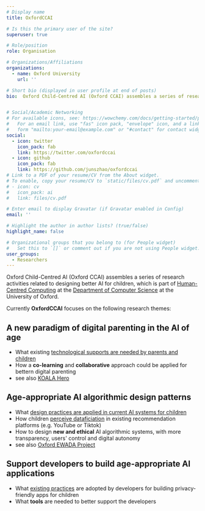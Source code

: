 ```yaml
---
# Display name
title: OxfordCCAI

# Is this the primary user of the site?
superuser: true

# Role/position
role: Organisation

# Organizations/Affiliations
organizations:
  - name: Oxford University
    url: ''

# Short bio (displayed in user profile at end of posts)
bio:  Oxford Child-Centred AI (Oxford CCAI) assembles a series of research activities related to designing better AI for children, which is part of [Human-Centred Computing](http://hcc.cs.ox.ac.uk/) at the [Department of Computer Science](http://www.cs.ox.ac.uk/) at the University of Oxford. 


# Social/Academic Networking
# For available icons, see: https://wowchemy.com/docs/getting-started/page-builder/#icons
#   For an email link, use "fas" icon pack, "envelope" icon, and a link in the
#   form "mailto:your-email@example.com" or "#contact" for contact widget.
social:
  - icon: twitter
    icon_pack: fab
    link: https://twitter.com/oxfordccai
  - icon: github
    icon_pack: fab
    link: https://github.com/junszhao/oxfordccai
# Link to a PDF of your resume/CV from the About widget.
# To enable, copy your resume/CV to `static/files/cv.pdf` and uncomment the lines below.
# - icon: cv
#   icon_pack: ai
#   link: files/cv.pdf

# Enter email to display Gravatar (if Gravatar enabled in Config)
email: ''

# Highlight the author in author lists? (true/false)
highlight_name: false

# Organizational groups that you belong to (for People widget)
#   Set this to `[]` or comment out if you are not using People widget.
user_groups:
  - Researchers
---
```


Oxford Child-Centred AI (Oxford CCAI) assembles a series of research activities related to designing better AI for children, which is part of [Human-Centred Computing](http://hcc.cs.ox.ac.uk/) at the [Department of Computer Science](http://www.cs.ox.ac.uk/) at the University of Oxford. 

Currently **OxfordCCAI** focuses on the following research themes:

## A new paradigm of digital parenting in the AI of age 
* What existing [technological supports are needed by parents and children](https://oxfordccai.netlify.app/publication/journal-article-2021/)
* How a **co-learning** and **collaborative** approach could be applied for bettern digital parenting
* see also [KOALA Hero](https://koala.web.ox.ac.uk)

## Age-appropriate AI algorithmic design patterns
* What [design practices are applied in current AI systems for children](https://oxfordccai.netlify.app/publication/conference-paper-2022/)
* How children [perceive dataficiation](https://www.tiffanygewang.com/publication/paper-placeholder-8/) in existing recommendation platforms (e.g. YouTube or Tiktok)
* How to design **new and ethical** AI algorithmic systems, with more transparency, users' control and digital autonomy
* see also [Oxford EWADA Project](http://ewada.ox.ac.uk)

## Support developers to build age-appropriate AI applications
* What [existing practices]() are adopted by developers for building privacy-friendly apps for children
* What **tools** are needed to better support the developers